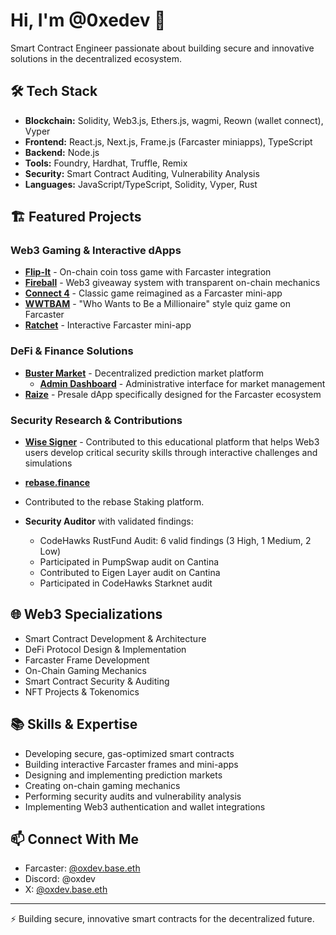 # Hi, I'm @0xedev 👋

Smart Contract Engineer passionate about building secure and innovative solutions in the decentralized ecosystem.

## 🛠 Tech Stack

- **Blockchain:** Solidity, Web3.js, Ethers.js, wagmi, Reown (wallet connect), Vyper
- **Frontend:** React.js, Next.js, Frame.js (Farcaster miniapps), TypeScript
- **Backend:** Node.js
- **Tools:** Foundry, Hardhat, Truffle, Remix
- **Security:** Smart Contract Auditing, Vulnerability Analysis
- **Languages:** JavaScript/TypeScript, Solidity, Vyper, Rust

## 🏗️ Featured Projects

### Web3 Gaming & Interactive dApps
- **[Flip-It](https://flip-it-clanker.vercel.app/)** - On-chain coin toss game with Farcaster integration
- **[Fireball](https://fireball-rho.vercel.app/)** - Web3 giveaway system with transparent on-chain mechanics
- **[Connect 4](https://warpcast.com/miniapps/w8WS5OzNwmUP/connect-4-game)** - Classic game reimagined as a Farcaster mini-app
- **[WWTBAM](https://wwtbam-rho.vercel.app/)** - "Who Wants to Be a Millionaire" style quiz game on Farcaster
- **[Ratchet](https://ratchet-miniapp-lake.vercel.app/)** - Interactive Farcaster mini-app

### DeFi & Finance Solutions
- **[Buster Market](https://buster-mkt.vercel.app/)** - Decentralized prediction market platform
  - **[Admin Dashboard](https://admin-buster.vercel.app/)** - Administrative interface for market management
- **[Raize](https://raize-5.netlify.app/)** - Presale dApp specifically designed for the Farcaster ecosystem

### Security Research & Contributions
- **[Wise Signer](https://github.com/Cyfrin/wise-signer)** - Contributed to this educational platform that helps Web3 users develop critical security skills through interactive challenges and simulations

- **[rebase.finance](https://github.com/Cyfrin/wise-signer)**
- Contributed to the rebase Staking platform.
- **Security Auditor** with validated findings:
  - CodeHawks RustFund Audit: 6 valid findings (3 High, 1 Medium, 2 Low)
  - Participated in PumpSwap audit on Cantina
  - Contributed to Eigen Layer audit on Cantina
  - Participated in CodeHawks Starknet audit

## 🌐 Web3 Specializations

- Smart Contract Development & Architecture
- DeFi Protocol Design & Implementation
- Farcaster Frame Development
- On-Chain Gaming Mechanics
- Smart Contract Security & Auditing
- NFT Projects & Tokenomics

## 📚 Skills & Expertise

- Developing secure, gas-optimized smart contracts
- Building interactive Farcaster frames and mini-apps
- Designing and implementing prediction markets
- Creating on-chain gaming mechanics
- Performing security audits and vulnerability analysis
- Implementing Web3 authentication and wallet integrations

## 📫 Connect With Me

- Farcaster: [@oxdev.base.eth](https://warpcast.com/oxdev.base.eth)
- Discord: @oxdev
- X: [@oxdev.base.eth](https://x.com/oxdev.base.eth)

---

⚡ Building secure, innovative smart contracts for the decentralized future.

<!---
0xedev/0xedev is a ✨ special ✨ repository because its `README.md` (this file) appears on your GitHub profile.
You can click the Preview link to take a look at your changes.
--->
